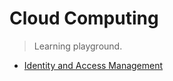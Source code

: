 Cloud Computing
===============
> Learning playground.

* [Identity and Access Management][iam]




[iam]: ./iam/README.md
